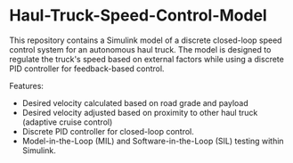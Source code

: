# Haul-Truck-Speed-Control-Model

This repository contains a Simulink model of a discrete closed-loop speed control system for an autonomous haul truck. The model is designed to regulate the truck's speed based on external factors while using a discrete PID controller for feedback-based control.

Features:
- Desired velocity calculated based on road grade and payload
- Desired velocity adjusted based on proximity to other haul truck (adaptive cruise control)
- Discrete PID controller for closed-loop control.
- Model-in-the-Loop (MIL) and Software-in-the-Loop (SIL) testing within Simulink.
